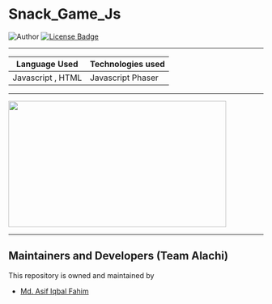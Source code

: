 # Snack_Game_Js

![Author](https://img.shields.io/badge/author-AIFahim-orange)
[![License Badge](https://img.shields.io/badge/license-MIT-blue)](https://github.com/AIFahim/Snack_Game_Js/blob/master/LICENSE)

<hr>

|   Language Used   |   Technologies used     
|:-------------------------:|:------------------------
Javascript , HTML | Javascript Phaser

<hr>

<img src="https://drive.google.com/uc?export=view&id=1XAyxZ5JswAEgF7ySBWejD1MlqNrV7ZRl" width="430" height="250"/>

<hr>

## Maintainers and Developers (Team Alachi)
This repository is owned and maintained by 
 * [Md. Asif Iqbal Fahim](https://github.com/AIFahim)
